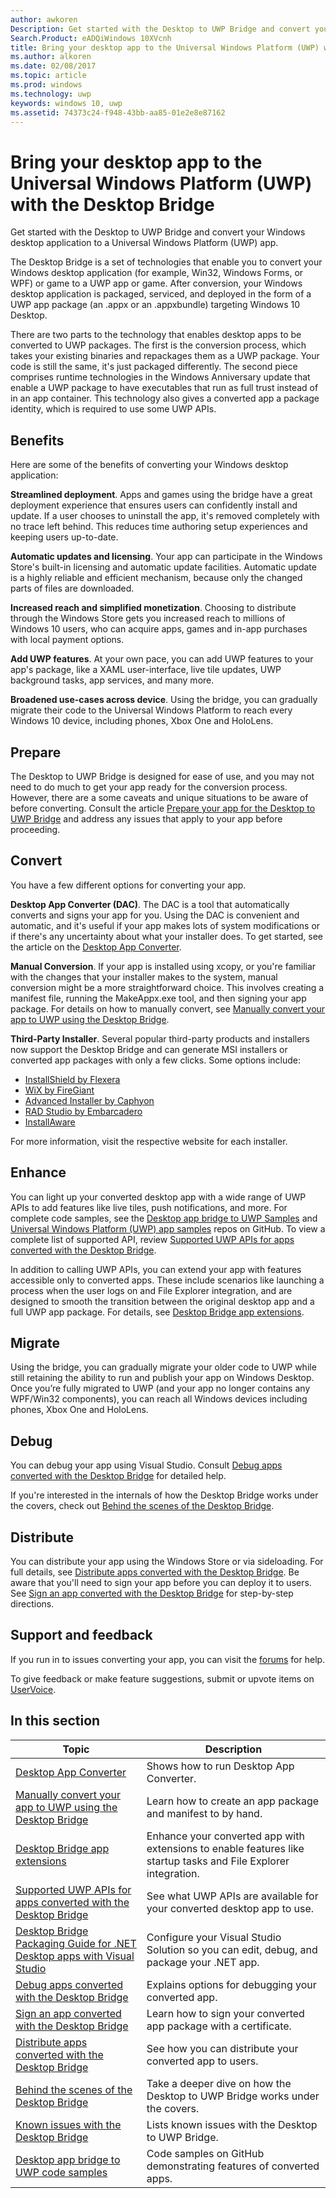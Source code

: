 ---author: awkoren
Description: Get started with the Desktop to UWP Bridge and convert your Windows desktop application (like Win32, WPF, and Windows Forms) to a Universal Windows Platform (UWP) app.
Search.Product: eADQiWindows 10XVcnh
title: Bring your desktop app to the Universal Windows Platform (UWP) with the Desktop Bridge
ms.author: alkoren
ms.date: 02/08/2017
ms.topic: article
ms.prod: windows
ms.technology: uwp
keywords: windows 10, uwp
ms.assetid: 74373c24-f948-43bb-aa85-01e2e8e87162
---# Bring your desktop app to the Universal Windows Platform (UWP) with the Desktop BridgeGet started with the Desktop to UWP Bridge and convert your Windows desktop application to a Universal Windows Platform (UWP) app.The Desktop Bridge is a set of technologies that enable you to convert your Windows desktop application (for example, Win32, Windows Forms, or WPF) or game to a UWP app or game. After conversion, your Windows desktop application is packaged, serviced, and deployed in the form of a UWP app package (an .appx or an .appxbundle) targeting Windows 10 Desktop.There are two parts to the technology that enables desktop apps to be converted to UWP packages. The first is the conversion process, which takes your existing binaries and repackages them as a UWP package. Your code is still the same, it's just packaged differently. The second piece comprises runtime technologies in the Windows Anniversary update that enable a UWP package to have executables that run as full trust instead of in an app container. This technology also gives a converted app a package identity, which is required to use some UWP APIs.## BenefitsHere are some of the benefits of converting your Windows desktop application: **Streamlined deployment**. Apps and games using the bridge have a great deployment experience that ensures users can confidently install and update. If a user chooses to uninstall the app, it's removed completely with no trace left behind. This reduces time authoring setup experiences and keeping users up-to-date.**Automatic updates and licensing**. Your app can participate in the Windows Store's built-in licensing and automatic update facilities. Automatic update is a highly reliable and efficient mechanism, because only the changed parts of files are downloaded.**Increased reach and simplified monetization**. Choosing to distribute through the Windows Store gets you increased reach to millions of Windows 10 users, who can acquire apps, games and in-app purchases with local payment options.**Add UWP features**.  At your own pace, you can add UWP features to your app's package, like a XAML user-interface, live tile updates, UWP background tasks, app services, and many more.**Broadened use-cases across device**. Using the bridge, you can gradually migrate their code to the Universal Windows Platform to reach every Windows 10 device, including phones, Xbox One and HoloLens.## PrepareThe Desktop to UWP Bridge is designed for ease of use, and you may not need to do much to get your app ready for the conversion process. However, there are a some caveats and unique situations to be aware of before converting. Consult the article [Prepare your app for the Desktop to UWP Bridge](desktop-to-uwp-prepare.md) and address any issues that apply to your app before proceeding.## ConvertYou have a few different options for converting your app.**Desktop App Converter (DAC)**. The DAC is a tool that automatically converts and signs your app for you. Using the DAC is convenient and automatic, and it's useful if your app makes lots of system modifications or if there's any uncertainty about what your installer does. To get started, see the article on the [Desktop App Converter](desktop-to-uwp-run-desktop-app-converter.md). **Manual Conversion**. If your app is installed using xcopy, or you're familiar with the changes that your installer makes to the system, manual conversion might be a more straightforward choice. This involves creating a manifest file, running the MakeAppx.exe tool, and then signing your app package. For details on how to manually convert, see [Manually convert your app to UWP using the Desktop Bridge](desktop-to-uwp-manual-conversion.md). **Third-Party Installer**. Several popular third-party products and installers now support the Desktop Bridge and can generate MSI installers or converted app packages with only a few clicks. Some options include: * [InstallShield by Flexera](http://www.flexerasoftware.com/producer/products/software-installation/installshield-software-installer)* [WiX by FireGiant](https://www.firegiant.com/r/appx) * [Advanced Installer by Caphyon](http://www.advancedinstaller.com/uwp-app-package)* [RAD Studio by Embarcadero](https://www.embarcadero.com/products/rad-studio/windows-10-store-desktop-bridge) * [InstallAware](https://www.installaware.com/appx.htm)For more information, visit the respective website for each installer. ## Enhance You can light up your converted desktop app with a wide range of UWP APIs to add features like live tiles, push notifications, and more. For complete code samples, see the [Desktop app bridge to UWP Samples](https://github.com/Microsoft/DesktopBridgeToUWP-Samples) and [Universal Windows Platform (UWP) app samples](https://github.com/Microsoft/Windows-universal-samples) repos on GitHub. To view a complete list of supported API, review [Supported UWP APIs for apps converted with the Desktop Bridge](desktop-to-uwp-supported-api.md). In addition to calling UWP APIs, you can extend your app with features accessible only to converted apps. These include scenarios like launching a process when the user logs on and File Explorer integration, and are designed to smooth the transition between the original desktop app and a full UWP app package. For details, see [Desktop Bridge app extensions](desktop-to-uwp-extensions.md). ## MigrateUsing the bridge, you can gradually migrate your older code to UWP while still retaining the ability to run and publish your app on Windows Desktop. Once you’re fully migrated to UWP (and your app no longer contains any WPF/Win32 components), you can reach all Windows devices including phones, Xbox One and HoloLens.## DebugYou can debug your app using Visual Studio. Consult [Debug apps converted with the Desktop Bridge](desktop-to-uwp-debug.md) for detailed help. If you're interested in the internals of how the Desktop Bridge works under the covers, check out [Behind the scenes of the Desktop Bridge](desktop-to-uwp-behind-the-scenes.md). ## DistributeYou can distribute your app using the Windows Store or via sideloading. For full details, see [Distribute apps converted with the Desktop Bridge](desktop-to-uwp-distribute.md). Be aware that you'll need to sign your app before you can deploy it to users. See [Sign an app converted with the Desktop Bridge](desktop-to-uwp-signing.md) for step-by-step directions. ## Support and feedbackIf you run in to issues converting your app, you can visit the [forums](https://social.msdn.microsoft.com/Forums/windowsapps/en-US/home?forum=wpdevelop) for help. To give feedback or make feature suggestions, submit or upvote items on [UserVoice](https://wpdev.uservoice.com/forums/110705-universal-windows-platform/category/161895-desktop-bridge-centennial). ## In this section| Topic | Description ||-------|-------------|| [Desktop App Converter](desktop-to-uwp-run-desktop-app-converter.md) | Shows how to run Desktop App Converter. || [Manually convert your app to UWP using the Desktop Bridge](desktop-to-uwp-manual-conversion.md) | Learn how to create an app package and manifest to by hand. || [Desktop Bridge app extensions](desktop-to-uwp-extensions.md) | Enhance your converted app with extensions to enable features like startup tasks and File Explorer integration. || [Supported UWP APIs for apps converted with the Desktop Bridge](desktop-to-uwp-supported-api.md) | See what UWP APIs are available for your converted desktop app to use. || [Desktop Bridge Packaging Guide for .NET Desktop apps with Visual Studio](desktop-to-uwp-packaging-dot-net.md) | Configure your Visual Studio Solution so you can edit, debug, and package your .NET app. | | [Debug apps converted with the Desktop Bridge](desktop-to-uwp-debug.md) | Explains options for debugging your converted app. | | [Sign an app converted with the Desktop Bridge](desktop-to-uwp-signing.md) | Learn how to sign your converted app package with a certificate. || [Distribute apps converted with the Desktop Bridge](desktop-to-uwp-distribute.md) | See how you can distribute your converted app to users.  || [Behind the scenes of the Desktop Bridge](desktop-to-uwp-behind-the-scenes.md) | Take a deeper dive on how the Desktop to UWP Bridge works under the covers. | | [Known issues with the Desktop Bridge](desktop-to-uwp-known-issues.md) | Lists known issues with the Desktop to UWP Bridge. | | [Desktop app bridge to UWP code samples](https://github.com/Microsoft/DesktopBridgeToUWP-Samples) | Code samples on GitHub demonstrating features of converted apps. |